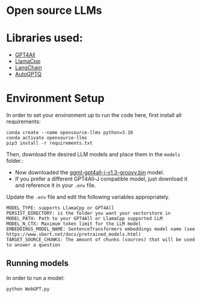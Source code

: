 # Open source LLMs

# Libraries used:
- [GPT4All](https://github.com/nomic-ai/gpt4all)
- [LlamaCpp](https://github.com/ggerganov/llama.cpp)
- [LangChain](https://github.com/hwchase17/langchain)
- [AutoGPTQ](https://github.com/PanQiWei/AutoGPTQ)

# Environment Setup
In order to set your environment up to run the code here, first install all requirements:

```shell
conda create --name opensource-llms python=3.10
conda activate opensource-llms
pip3 install -r requirements.txt
```

Then, download the desired LLM models and place them in the `models` folder.:

- Now downloaded the [ggml-gpt4all-j-v1.3-groovy.bin](https://gpt4all.io/models/ggml-gpt4all-j-v1.3-groovy.bin) model.
- If you prefer a different GPT4All-J compatible model, just download it and reference it in your `.env` file.

Update the `.env` file and edit the following variables appropriately.
```
MODEL_TYPE: supports LlamaCpp or GPT4All
PERSIST_DIRECTORY: is the folder you want your vectorstore in
MODEL_PATH: Path to your GPT4All or LlamaCpp supported LLM
MODEL_N_CTX: Maximum token limit for the LLM model
EMBEDDINGS_MODEL_NAME: SentenceTransformers embeddings model name (see https://www.sbert.net/docs/pretrained_models.html)
TARGET_SOURCE_CHUNKS: The amount of chunks (sources) that will be used to answer a question
```

## Running models
In order to run a model:

```shell
python WebGPT.py
```
